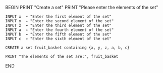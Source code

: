 BEGIN
    PRINT "Create a set"
    PRINT "Please enter the elements of the set"

    INPUT x  ← "Enter the first element of the set"
    INPUT y  ← "Enter the second element of the set"
    INPUT z  ← "Enter the third element of the set"
    INPUT a  ← "Enter the fourth element of the set"
    INPUT b  ← "Enter the fifth element of the set"
    INPUT c  ← "Enter the sixth element of the set"

    CREATE a set fruit_basket containing {x, y, z, a, b, c}

    PRINT "The elements of the set are:", fruit_basket
END
